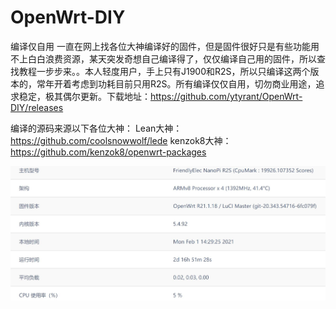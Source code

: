 # OpenWrt-DIY
编译仅自用
一直在网上找各位大神编译好的固件，但是固件很好只是有些功能用不上白白浪费资源，某天突发奇想自己编译得了，仅仅编译自己用的固件，所以查找教程一步步来。。本人轻度用户，手上只有J1900和R2S，所以只编译这两个版本的，常年开着考虑到功耗目前只用R2S。所有编译仅仅自用，切勿商业用途，追求稳定，极其偶尔更新。下载地址：https://github.com/ytyrant/OpenWrt-DIY/releases

编译的源码来源以下各位大神：
Lean大神：https://github.com/coolsnowwolf/lede
kenzok8大神：https://github.com/kenzok8/openwrt-packages


![image](https://github.com/ytyrant/OpenWrt-DIY/blob/main/r2s.JPG)
